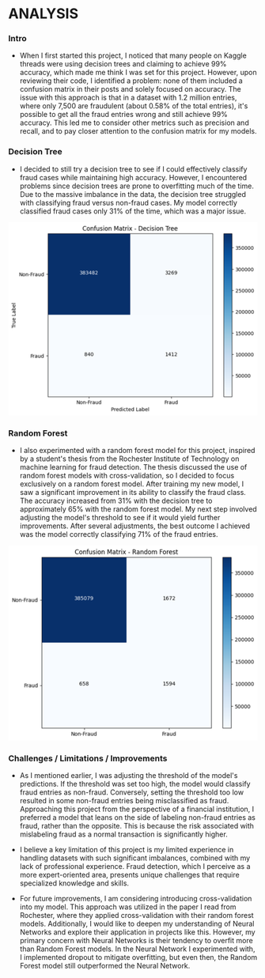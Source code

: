 # ANALYSIS

### Intro
* When I first started this project, I noticed that many people on Kaggle threads were using decision trees and claiming to achieve 99% accuracy, which made me think I was set for this project. However, upon reviewing their code, I identified a problem: none of them included a confusion matrix in their posts and solely focused on accuracy. The issue with this approach is that in a dataset with 1.2 million entries, where only 7,500 are fraudulent (about 0.58% of the total entries), it's possible to get all the fraud entries wrong and still achieve 99% accuracy. This led me to consider other metrics such as precision and recall, and to pay closer attention to the confusion matrix for my models.

### Decision Tree
* I decided to still try a decision tree to see if I could effectively classify fraud cases while maintaining high accuracy. However, I encountered problems since decision trees are prone to overfitting much of the time. Due to the massive imbalance in the data, the decision tree struggled with classifying fraud versus non-fraud cases. My model correctly classified fraud cases only 31% of the time, which was a major issue.

![Decision Tree Matrix](dtmatrix.png)

### Random Forest
* I also experimented with a random forest model for this project, inspired by a student's thesis from the Rochester Institute of Technology on machine learning for fraud detection. The thesis discussed the use of random forest models with cross-validation, so I decided to focus exclusively on a random forest model. After training my new model, I saw a significant improvement in its ability to classify the fraud class. The accuracy increased from 31% with the decision tree to approximately 65% with the random forest model. My next step involved adjusting the model's threshold to see if it would yield further improvements. After several adjustments, the best outcome I achieved was the model correctly classifying 71% of the fraud entries.

![Random Forest Matrix](rfmatrix.png)

### Challenges / Limitations / Improvements
* As I mentioned earlier, I was adjusting the threshold of the model's predictions. If the threshold was set too high, the model would classify fraud entries as non-fraud. Conversely, setting the threshold too low resulted in some non-fraud entries being misclassified as fraud. Approaching this project from the perspective of a financial institution, I preferred a model that leans on the side of labeling non-fraud entries as fraud, rather than the opposite. This is because the risk associated with mislabeling fraud as a normal transaction is significantly higher.

* I believe a key limitation of this project is my limited experience in handling datasets with such significant imbalances, combined with my lack of professional experience. Fraud detection, which I perceive as a more expert-oriented area, presents unique challenges that require specialized knowledge and skills.

* For future improvements, I am considering introducing cross-validation into my model. This approach was utilized in the paper I read from Rochester, where they applied cross-validation with their random forest models. Additionally, I would like to deepen my understanding of Neural Networks and explore their application in projects like this. However, my primary concern with Neural Networks is their tendency to overfit more than Random Forest models. In the Neural Network I experimented with, I implemented dropout to mitigate overfitting, but even then, the Random Forest model still outperformed the Neural Network.